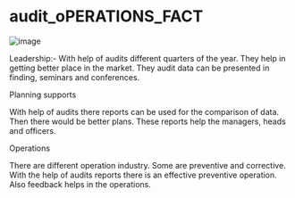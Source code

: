# audit_oPERATIONS_FACT

![image](https://github.com/user-attachments/assets/b5fe9176-9afe-4174-b36f-eb98855dc052)


Leadership:-
With help of audits different quarters of the year. They help in getting better place in the market. They audit data can be presented in finding, seminars and conferences. 


Planning supports

With help of audits there reports can be used for the comparison of data. Then there would be better plans. These reports help the managers, heads and officers.

Operations 

There are different operation industry. Some are preventive and corrective. With the help of audits reports there is an effective preventive operation. Also feedback helps in the operations.
